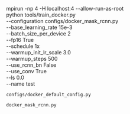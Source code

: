 mpirun -np 4 -H localhost:4 --allow-run-as-root \
    python tools/train_docker.py \
    --configuration configs/docker_mask_rcnn.py \
    --base_learning_rate 15e-3 \
    --batch_size_per_device 2 \
    --fp16 True \
    --schedule 1x \
    --warmup_init_lr_scale 3.0 \
    --warmup_steps 500 \
    --use_rcnn_bn False \
    --use_conv True \
    --ls 0.0 \
    --name test
    
    
    configs/docker_default_config.py
    
    docker_mask_rcnn.py